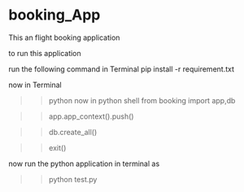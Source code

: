 # booking_App
 
This an flight booking application 

to run this application 

run the following command in Terminal
   pip install -r requirement.txt
   
now in Terminal
>> python
now in python shell 
>>from booking  import app,db

>>app.app_context().push()

>>db.create_all()

>>exit()

now run the python application in terminal as
>> python test.py
